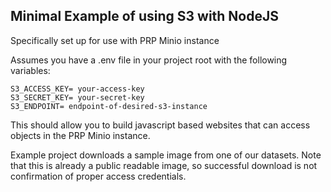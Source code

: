 ## Minimal Example of using S3 with NodeJS
Specifically set up for use with PRP Minio instance

Assumes you have a .env file in your project root with the following variables:

```
S3_ACCESS_KEY= your-access-key
S3_SECRET_KEY= your-secret-key
S3_ENDPOINT= endpoint-of-desired-s3-instance
```

This should allow you to build javascript based websites that can access objects in the PRP Minio instance.

Example project downloads a sample image from one of our datasets. Note that this is already a public readable image, so successful download is not confirmation of proper access credentials.